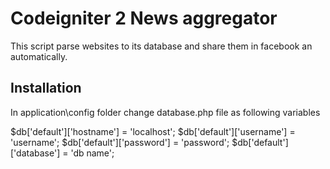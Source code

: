 
<h1> Codeigniter 2  News aggregator</h1>
This script parse websites to its database and share them in facebook an automatically. 

<h2>Installation</h2>

In application\config folder change database.php file as following variables 

$db['default']['hostname'] = 'localhost';
$db['default']['username'] = 'username';
$db['default']['password'] = 'password';
$db['default']['database'] = 'db name';

